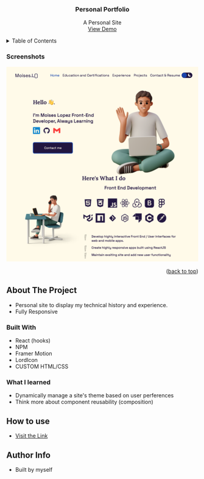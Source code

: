 <a name="readme-top"></a>

<!-- PROJECT LOGO -->
<br />
<div align="center">
  <h3 align="center">Personal Portfolio</h3>
  <p align="center">
    A Personal Site
    <br />
    <a href="https://moises-devs.github.io">View Demo</a>
  </p>
</div>



<!-- TABLE OF CONTENTS -->
<details>
  <summary>Table of Contents</summary>
  <ol>
    <li>
      <a href="#about-the-project">About The Project</a>
    </li>
    <li>
      <a href="#how-to-use">How to use</a>
    </li>
    <li><a href="#author-info">Author info</a></li>
  </ol>
</details>

### Screenshots

![Portfolio homepage](/src/Assets/description/screenshot0.png)

<p align="right">(<a href="#readme-top">back to top</a>)</p>


<!-- ABOUT THE PROJECT -->
## About The Project
* Personal site to display my technical history and experience.
* Fully Responsive

### Built With

* React (hooks)
* NPM
* Framer Motion
* LordIcon
* CUSTOM HTML/CSS

### What I learned
* Dynamically manage a site's theme based on user perferences 
* Think more about component reusability (composition)


## How to use 
* [Visit the Link](https://moises-devs.github.io)

## Author Info 
* Built by myself

